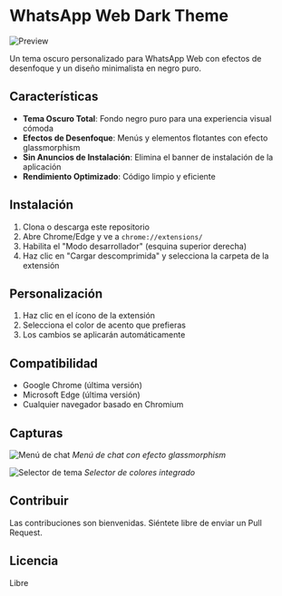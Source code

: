 # WhatsApp Web Dark Theme

![Preview](preview.png)

Un tema oscuro personalizado para WhatsApp Web con efectos de desenfoque y un diseño minimalista en negro puro.

## Características

- **Tema Oscuro Total**: Fondo negro puro para una experiencia visual cómoda
- **Efectos de Desenfoque**: Menús y elementos flotantes con efecto glassmorphism
- **Sin Anuncios de Instalación**: Elimina el banner de instalación de la aplicación
- **Rendimiento Optimizado**: Código limpio y eficiente

## Instalación

1. Clona o descarga este repositorio
2. Abre Chrome/Edge y ve a `chrome://extensions/`
3. Habilita el "Modo desarrollador" (esquina superior derecha)
4. Haz clic en "Cargar descomprimida" y selecciona la carpeta de la extensión

## Personalización

1. Haz clic en el ícono de la extensión
2. Selecciona el color de acento que prefieras
3. Los cambios se aplicarán automáticamente

## Compatibilidad

- Google Chrome (última versión)
- Microsoft Edge (última versión)
- Cualquier navegador basado en Chromium

## Capturas

![Menú de chat](screenshots/chat-menu.png)
*Menú de chat con efecto glassmorphism*

![Selector de tema](screenshots/theme-selector.png)
*Selector de colores integrado*

## Contribuir

Las contribuciones son bienvenidas. Siéntete libre de enviar un Pull Request.

## Licencia

Libre

